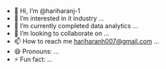 - 👋 Hi, I’m @hariharanj-1
- 👀 I’m interested in it industry ...
- 🌱 I’m currently completed data analytics ...
- 💞️ I’m looking to collaborate on ...
- 📫 How to reach me hariharanh007@gmail.com ...
- 😄 Pronouns: ...
- ⚡ Fun fact: ...

<!---
hariharanj-1/hariharanj-1 is a ✨ special ✨ repository because its `README.md` (this file) appears on your GitHub profile.
You can click the Preview link to take a look at your changes.
--->
